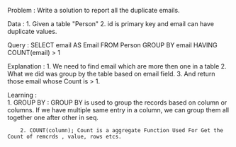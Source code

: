 Problem : Write a solution to report all the duplicate emails.

Data :
        1. Given a table "Person" 
        2. id is primary key and email can have duplicate values. 

Query : SELECT email AS Email FROM Person 
        GROUP BY email
        HAVING COUNT(email) > 1

Explanation : 
        1. We need to find email which are more then one in a table 
        2. What we did was group by the table based on email field.
        3. And return those email whose Count is > 1.

Learning :  
        1. GROUP BY : GROUP BY is used to group the records based on column or columns. If we have multiple same entry in a column, we can group them all together one after other in seq.

        2. COUNT(column); Count is a aggregate Function Used For Get the Count of remcrds , value, rows etcs.
        
